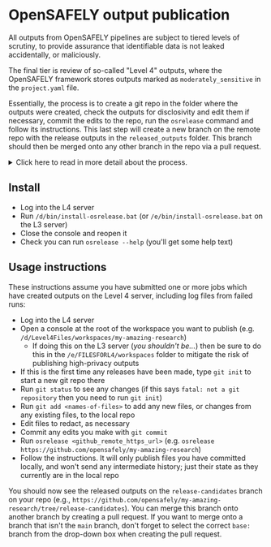 # OpenSAFELY output publication

All outputs from OpenSAFELY pipelines are subject to tiered levels of scrutiny,
to provide assurance that identifiable data is not leaked accidentally, or
maliciously.

The final tier is review of so-called "Level 4" outputs, where the OpenSAFELY
framework stores outputs marked as `moderately_sensitive` in the `project.yaml` file.

Essentially, the process is to create a git repo in the folder where the outputs were created, check the outputs for disclosivity and edit them if necessary, commit the edits to the repo, run the `osrelease` command and follow its instructions. This last step will create a new branch on the remote repo with the release outputs in the `released_outputs` folder. This branch should then be merged onto any other branch in the repo via a pull request.


<details>
  <summary>Click here to read in more detail about the process.</summary>

* The outputs for a single workspace are stored in a per-workspace folder
* This folder should be maintained as a local git repo (which we'll call the *redaction repo*). 
The redaction repos will never leave the server: it only exists for reviewers to track redaction activity over time. The git history may, therefore, contain identifying information.
* Whenever new outputs are generated in the workspace folder, a reviewer will use their usual git tools (typically Github Desktop) to examine the outputs. Outputs intended for public release should be redacted (as necessary) and then committed to the redaction repo.
* The `release.py` script should then be run in a command terminal, from the root folder of the workspace folder. It:
  * prompts the review for the URL of a github repo to where the redacted outputs should be published (the *study repo*)
  * checks out the *study repo* and creates a branch `release-candidates` (if it doesn't already exist)
  * copies every file that has been committed to the *redaction repo* into a subfolder `released_outputs`
  * creates or updates an index file at `released_outputs/README.md` with links to all the release files
  * adds all new changes as a single commit, using the most recent commit message in the *redaction repo* as the text. It also appends a trailer indicating from where the commit was originated
  * force-pushes `release-candidates` to the study repo
  * outputs a URL to the "create Pull Request" page in github for the `release-candidates` branch of the study repo

The benefit of maintaining a separate *redaction repo* is that when new outputs
are generated and written to that repo, the usual git tools can be used to diff
outputs, making it easier to reapply redactions or decide where new redactions
should be applied.

</details>

## Install
* Log into the L4 server
* Run `/d/bin/install-osrelease.bat` (or `/e/bin/install-osrelease.bat` on the L3 server)
* Close the console and reopen it
* Check you can run `osrelease --help` (you'll get some help text)

## Usage instructions
These instructions assume you have submitted one or more jobs which have created outputs on the Level 4 server, including log files from failed runs:

* Log into the L4 server
* Open a console at the root of the workspace you want to publish (e.g. `/d/Level4Files/workspaces/my-amazing-research`)
  * If doing this on the L3 server (_you shouldn't be..._) then be sure to do this in the `/e/FILESFORL4/workspaces` folder to mitigate the risk of publishing high-privacy outputs
* If this is the first time any releases have been made, type `git init` to start a new git repo there
* Run `git status` to see any changes (if this says `fatal: not a git repository` then you need to run `git init`)
* Run `git add <names-of-files>` to add any new files, or changes from any existing files, to the local repo
* Edit files to redact, as necessary
* Commit any edits you make with `git commit`
* Run `osrelease <github_remote_https_url>` (e.g. `osrelease https://github.com/opensafely/my-amazing-research`)
* Follow the instructions. It will only publish files you have committed locally, and won't send any intermediate history; just their state as they currently are in the local repo

You should now see the released outputs on the `release-candidates` branch on your repo (e.g., `https://github.com/opensafely/my-amazing-research/tree/release-candidates`). 
You can merge this branch onto another branch by creating a pull request. If you want to merge onto a branch that isn't the `main` branch, don't forget to select the correct `base:` branch from the drop-down box when creating the pull request.

